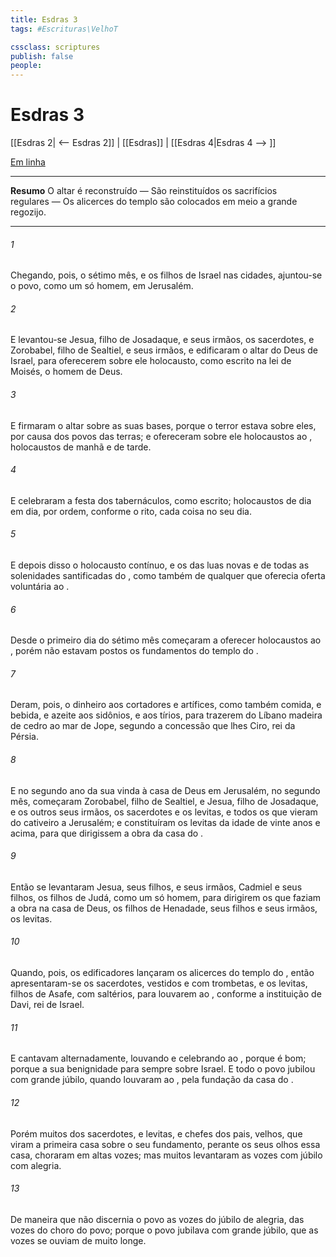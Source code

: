 ```yaml
---
title: Esdras 3
tags: #Escrituras\VelhoT

cssclass: scriptures
publish: false
people:
---
```


# Esdras 3
[[Esdras 2| <-- Esdras 2]] | [[Esdras]] | [[Esdras 4|Esdras 4 --> ]]

[Em linha](https://churchofjesuschrist.org/study/scriptures/ot/ezra/3?lang=por)

---
__Resumo__
O altar é reconstruído — São reinstituídos os sacrifícios regulares — Os alicerces do templo são colocados em meio a grande regozijo.

---
###### 1 
Chegando, pois, o sétimo mês, e  os filhos de Israel  nas cidades, ajuntou-se o povo, como um só homem, em Jerusalém.

###### 2 
E levantou-se Jesua, filho de Josadaque, e seus irmãos, os sacerdotes, e Zorobabel, filho de Sealtiel, e seus irmãos, e edificaram o altar do Deus de Israel, para oferecerem sobre ele holocausto, como  escrito na lei de Moisés, o homem de Deus.

###### 3 
E firmaram o altar sobre as suas bases, porque o terror estava sobre eles, por causa dos povos das terras; e ofereceram sobre ele holocaustos ao , holocaustos de manhã e de tarde.

###### 4 
E celebraram a festa dos tabernáculos, como  escrito;  holocaustos de dia em dia, por ordem, conforme o rito, cada coisa no seu dia.

###### 5 
E depois disso o holocausto contínuo, e os das luas novas e de todas as solenidades santificadas do , como também de qualquer que oferecia oferta voluntária ao .

###### 6 
Desde o primeiro dia do sétimo mês começaram a oferecer holocaustos ao , porém  não estavam postos os fundamentos do templo do .

###### 7 
Deram, pois, o dinheiro aos cortadores e artífices, como também comida, e bebida, e azeite aos sidônios, e aos tírios, para trazerem do Líbano madeira de cedro ao mar de Jope, segundo a concessão que lhes  Ciro, rei da Pérsia.

###### 8 
E no segundo ano da sua vinda à casa de Deus em Jerusalém, no segundo mês, começaram Zorobabel, filho de Sealtiel, e Jesua, filho de Josadaque, e os outros seus irmãos, os sacerdotes e os levitas, e todos os que vieram do cativeiro a Jerusalém; e constituíram os levitas da idade de vinte anos e acima, para que dirigissem a obra da casa do .

###### 9 
Então se levantaram Jesua, seus filhos, e seus irmãos, Cadmiel e seus filhos, os filhos de Judá, como um só homem, para dirigirem os que faziam a obra na casa de Deus,  os filhos de Henadade, seus filhos e seus irmãos, os levitas.

###### 10 
Quando, pois, os edificadores lançaram os alicerces do templo do , então apresentaram-se os sacerdotes,  vestidos e com trombetas, e os levitas, filhos de Asafe, com saltérios, para louvarem ao , conforme a instituição de Davi, rei de Israel.

###### 11 
E cantavam alternadamente, louvando e celebrando ao , porque é bom; porque a sua benignidade  para sempre sobre Israel. E todo o povo jubilou com grande júbilo, quando louvaram ao , pela fundação da casa do .

###### 12 
Porém muitos dos sacerdotes, e levitas, e chefes dos pais,  velhos, que viram a primeira casa sobre o seu fundamento,  perante os seus olhos essa casa, choraram em altas vozes; mas muitos levantaram as vozes com júbilo  com alegria.

###### 13 
De maneira que não discernia o povo as vozes do júbilo de alegria, das vozes do choro do povo; porque o povo jubilava com  grande júbilo, que as vozes se ouviam de muito longe.

